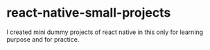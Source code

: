 # react-native-small-projects


I created mini dummy projects of react native in this only for learning purpose and for practice.
